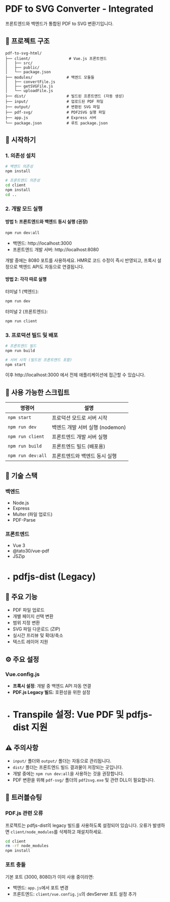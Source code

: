 # PDF to SVG Converter - Integrated

프론트엔드와 백엔드가 통합된 PDF to SVG 변환기입니다.

## 📁 프로젝트 구조

```
pdf-to-svg-html/
├── client/                 # Vue.js 프론트엔드
│   ├── src/
│   ├── public/
│   └── package.json
├── modules/               # 백엔드 모듈들
│   ├── convertFile.js
│   ├── getSVGFile.js
│   └── uploadFile.js
├── dist/                  # 빌드된 프론트엔드 (자동 생성)
├── input/                 # 업로드된 PDF 파일
├── output/                # 변환된 SVG 파일
├── pdf-svg/               # PDF2SVG 실행 파일
├── app.js                 # Express 서버
└── package.json           # 루트 package.json
```

## 🚀 시작하기

### 1. 의존성 설치

```bash
# 백엔드 의존성
npm install

# 프론트엔드 의존성
cd client
npm install
cd ..
```

### 2. 개발 모드 실행

#### 방법 1: 프론트엔드와 백엔드 동시 실행 (권장)

```bash
npm run dev:all
```

- 백엔드: http://localhost:3000
- 프론트엔드 개발 서버: http://localhost:8080

개발 중에는 8080 포트를 사용하세요. HMR로 코드 수정이 즉시 반영되고, 프록시 설정으로 백엔드 API도 자동으로 연결됩니다.

#### 방법 2: 각각 따로 실행

터미널 1 (백엔드):

```bash
npm run dev
```

터미널 2 (프론트엔드):

```bash
npm run client
```

### 3. 프로덕션 빌드 및 배포

```bash
# 프론트엔드 빌드
npm run build

# 서버 시작 (빌드된 프론트엔드 포함)
npm start
```

이후 http://localhost:3000 에서 전체 애플리케이션에 접근할 수 있습니다.

## 📝 사용 가능한 스크립트

| 명령어            | 설명                            |
| ----------------- | ------------------------------- |
| `npm start`       | 프로덕션 모드로 서버 시작       |
| `npm run dev`     | 백엔드 개발 서버 실행 (nodemon) |
| `npm run client`  | 프론트엔드 개발 서버 실행       |
| `npm run build`   | 프론트엔드 빌드 (배포용)        |
| `npm run dev:all` | 프론트엔드와 백엔드 동시 실행   |

## 🔧 기술 스택

### 백엔드

- Node.js
- Express
- Multer (파일 업로드)
- PDF-Parse

### 프론트엔드

- Vue 3
- @tato30/vue-pdf
- JSZip
- # pdfjs-dist (Legacy)

## 📌 주요 기능

- PDF 파일 업로드
- 개별 페이지 선택 변환
- 범위 지정 변환
- SVG 파일 다운로드 (ZIP)
- 실시간 프리뷰 및 확대/축소
- 텍스트 레이어 지원

## ⚙️ 주요 설정

### Vue.config.js

- **프록시 설정**: 개발 중 백엔드 API 자동 연결
- **PDF.js Legacy 빌드**: 호환성을 위한 설정
- # **Transpile 설정**: Vue PDF 및 pdfjs-dist 지원

## ⚠️ 주의사항

- `input/` 폴더와 `output/` 폴더는 자동으로 관리됩니다.
- `dist/` 폴더는 프론트엔드 빌드 결과물이 저장되는 곳입니다.
- 개발 중에는 `npm run dev:all`을 사용하는 것을 권장합니다.
- PDF 변환을 위해 `pdf-svg/` 폴더의 `pdf2svg.exe` 및 관련 DLL이 필요합니다.

## 🐛 트러블슈팅

### PDF.js 관련 오류

프로젝트는 pdfjs-dist의 legacy 빌드를 사용하도록 설정되어 있습니다. 오류가 발생하면 `client/node_modules`를 삭제하고 재설치하세요.

```bash
cd client
rm -rf node_modules
npm install
```

### 포트 충돌

기본 포트 (3000, 8080)가 이미 사용 중이라면:

- 백엔드: `app.js`에서 포트 변경
- 프론트엔드: `client/vue.config.js`의 devServer 포트 설정 추가
